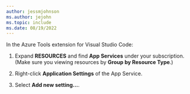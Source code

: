 ```yaml
---
author: jessmjohnson
ms.author: jejohn
ms.topic: include
ms.date: 08/19/2022
---
```


In the Azure Tools extension for Visual Studio Code:

1. Expand **RESOURCES** and find **App Services** under your subscription. (Make sure you viewing resources by **Group by Resource Type**.)

1. Right-click **Application Settings** of the App Service.

1. Select **Add new setting...**.
